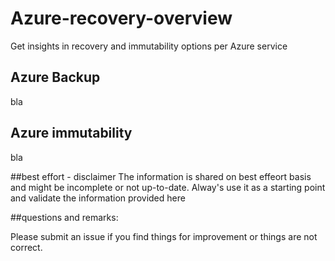 # Azure-recovery-overview
Get insights in recovery and immutability options per Azure service

## Azure Backup

bla

## Azure immutability

bla

##best effort - disclaimer
The information is shared on best effeort basis and might be incomplete or not up-to-date. Alway's use it as a starting point and validate the information provided here


##questions and remarks:

Please submit an issue if you find things for improvement or things are not correct.
